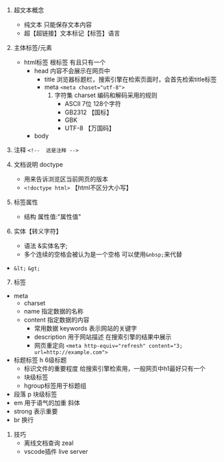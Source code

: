 1. 超文本概念
   - 纯文本 只能保存文本内容
   - 超【超链接】文本标记【标签】语言

2. 主体标签/元素
   - html标签 根标签 有且只有一个
     - head 内容不会展示在网页中
       - title 浏览器标题栏，搜索引擎在检索页面时，会首先检索title标签
       - meta `<meta chaset="utf-8">`
         1. 字符集 charset 编码和解码采用的规则
            - ASCII 7位 128个字符
            - GB2312 【国标】
            - GBK 
            - UTF-8 【万国码】
     - body
3. 注释 `<!--  这是注释 -->`
4. 文档说明 doctype
   - 用来告诉浏览区当前网页的版本
   - `<!doctype html>` 【html不区分大小写】
5. 标签属性
   - 结构  属性值:"属性值"
6. 实体【转义字符】
   - 语法 &实体名字;
   - 多个连续的空格会被认为是一个空格 可以使用`&nbsp;`来代替 
 - `&lt;` `&gt;`
7. 标签
- meta
  - charset
  - name 指定数据的名称
  - content 指定数据的内容
    - 常用数据 keywords 表示网站的关键字
    - description 用于网站描述 在搜索引擎的结果中展示
    - 网页重定向 `<meta http-equiv="refresh" content="3; url=http://example.com">`
- 标题标签 h 6级标题
  - 标识文件的重要程度 给搜索引擎检索用，一般网页中h1最好只有一个
  - 块级标签
  - hgroup标签用于标题组
- 段落 p 块级标签
- em 用于语气的加重 斜体
- strong 表示重要
- br 换行
1. 技巧 
   - 离线文档查询 zeal
   - vscode插件 live server